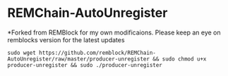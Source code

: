 # REMChain-AutoUnregister
*Forked from REMBlock for my own modificaions.  Please keep an eye on remblocks version for the latest updates
```
sudo wget https://github.com/remblock/REMChain-AutoUnregister/raw/master/producer-unregister && sudo chmod u+x producer-unregister && sudo ./producer-unregister
```
